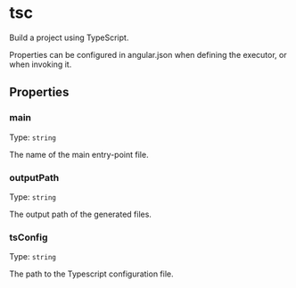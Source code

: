 # tsc

Build a project using TypeScript.

Properties can be configured in angular.json when defining the executor, or when invoking it.

## Properties

### main

Type: `string`

The name of the main entry-point file.

### outputPath

Type: `string`

The output path of the generated files.

### tsConfig

Type: `string`

The path to the Typescript configuration file.
